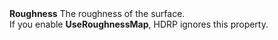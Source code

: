 <tr>
<td><strong>Roughness</strong></td>
<td>The roughness of the surface.<br/>If you enable <strong>UseRoughnessMap</strong>, HDRP ignores this property.</td>
</tr>
